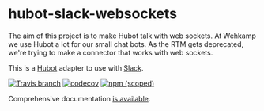 # hubot-slack-websockets

The aim of this project is to make Hubot talk with web sockets. At Wehkamp we use Hubot a lot for our small chat bots. As the RTM gets deprecated, we're trying to make a connector that works with web sockets.




This is a [Hubot](http://hubot.github.com/) adapter to use with [Slack](https://slack.com).

[![Travis branch](https://img.shields.io/travis/slackapi/hubot-slack/master.svg?maxAge=2592000)](https://travis-ci.org/slackapi/hubot-slack)
[![codecov](https://codecov.io/gh/slackapi/hubot-slack/branch/master/graph/badge.svg)](https://codecov.io/gh/slackapi/hubot-slack)
[![npm (scoped)](https://img.shields.io/npm/v/hubot-slack.svg)](https://www.npmjs.com/package/hubot-slack)

Comprehensive documentation [is available](https://slackapi.github.io/hubot-slack).
